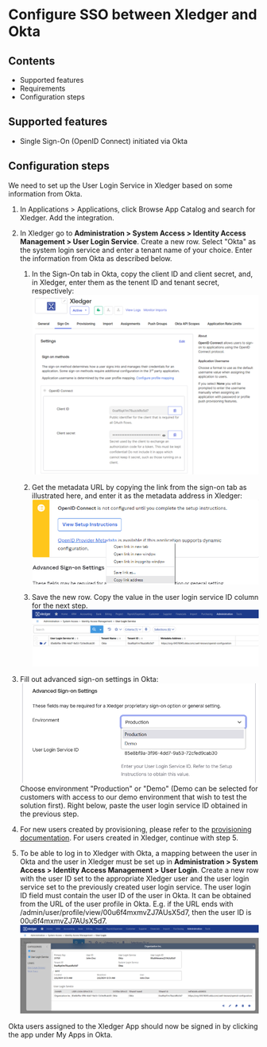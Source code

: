# Configure SSO between Xledger and Okta

## Contents

- Supported features
- Requirements
- Configuration steps

## Supported features

- Single Sign-On (OpenID Connect) initiated via Okta

## Configuration steps
We need to set up the User Login Service in Xledger based on some information from Okta.

1. In Applications > Applications, click Browse App Catalog and search for Xledger. Add the integration.

2. In Xledger go to **Administration > System Access > Identity Access Management > User Login Service**. Create a new row. Select "Okta" as the system login service and enter a tenant name of your choice. Enter the information from Okta as described below.

    1. In the Sign-On tab in Okta, copy the client ID and client secret, and, in Xledger, enter them as the tenent ID and tenant secret, respectively: \
    ![Application Sign On Tab](media/application_sign_on.png)
    
    2. Get the metadata URL by copying the link from the sign-on tab as illustrated here, and enter it as the metadata address in Xledger: \
    ![Company Url](media/okta_company_url.png)

    3. Save the new row. Copy the value in the user login service ID column for the next step.
    ![User Login Service](media/user_login_service.png)

3. Fill out advanced sign-on settings in Okta: \
![Environment Section](media/application_environment.png) \
Choose environment "Production" or "Demo" (Demo can be selected for customers with access to our demo environment that wish to test the solution first). Right below, paste the user login service ID obtained in the previous step.

4. For new users created by provisioning, please refer to the [provisioning documentation](configure_scim_provisioning_from_okta_to_xledger.md). For users created in Xledger, continue with step 5.

5. To be able to log in to Xledger with Okta, a mapping between the user in Okta and the user in Xledger must be set up in **Administration > System Access > Identity Access Management > User Login**. Create a new row with the user ID set to the appropriate Xledger user and the user login service set to the previously created user login service. The user login ID field must contain the user ID of the user in Okta. It can be obtained from the URL of the user profile in Okta. E.g. if the URL ends with /admin/user/profile/view/00u6f4mxmvZJ7AUsX5d7, then the user ID is 00u6f4mxmvZJ7AUsX5d7. \
![User Login](media/user_login.png)

Okta users assigned to the Xledger App should now be signed in by clicking the app under My Apps in Okta.
